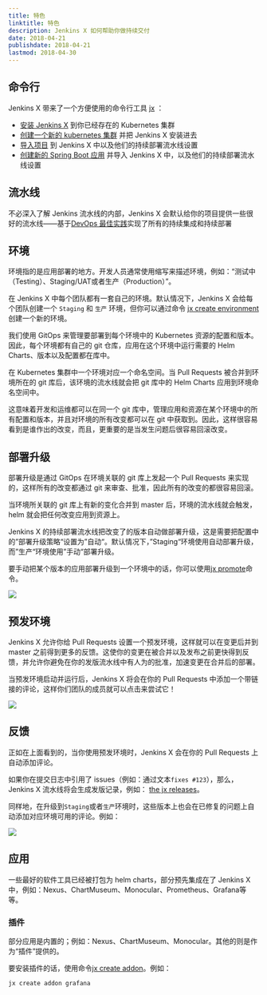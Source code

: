```yaml
---
title: 特色
linktitle: 特色
description: Jenkins X 如何帮助你做持续交付
date: 2018-04-21
publishdate: 2018-04-21
lastmod: 2018-04-30
---
```


## 命令行

Jenkins X 带来了一个方便使用的命令行工具 [jx](/commands/jx/) ：

* [安装 Jenkins X](/zh/docs/getting-started/setup/install/) 到你已经存在的 Kubernetes 集群
* [创建一个新的 kubernetes 集群](/zh/docs/getting-started/setup/create-cluster/) 并把 Jenkins X 安装进去
* [导入项目](/zh/developing/import) 到 Jenkins X 中以及他们的持续部署流水线设置
* [创建新的 Spring Boot 应用](/zh/developing/create-spring) 并导入 Jenkins X 中，以及他们的持续部署流水线设置

## 流水线

不必深入了解 Jenkins 流水线的内部，Jenkins X 会默认给你的项目提供一些很好的流水线——基于[DevOps 最佳实践](/zh/about/concepts)实现了所有的持续集成和持续部署

## 环境

环境指的是应用部署的地方。开发人员通常使用缩写来描述环境，例如：“测试中（Testing）、Staging/UAT或者生产（Production）”。

在 Jenkins X 中每个团队都有一套自己的环境。默认情况下，Jenkins X 会给每个团队创建一个 `Staging` 和 `生产` 环境，但你可以通过命令 [jx create environment](/commands/jx_create_environment/)创建一个新的环境。

我们使用 GitOps 来管理要部署到每个环境中的 Kubernetes 资源的配置和版本。因此，每个环境都有自己的 git 仓库，应用在这个环境中运行需要的 Helm Charts、版本以及配置都在库中。

在 Kubernetes 集群中一个环境对应一个命名空间。当 Pull Requests 被合并到环境所在的 git 库后，该环境的流水线就会把 git 库中的 Helm Charts 应用到环境命名空间中。

这意味着开发和运维都可以在同一个 git 库中，管理应用和资源在某个环境中的所有配置和版本，并且对环境的所有改变都可以在 git 中获取到。因此，这样很容易看到是谁作出的改变，而且，更重要的是当发生问题后很容易回滚改变。

## 部署升级

部署升级是通过 GitOps 在环境关联的 git 库上发起一个 Pull Requests 来实现的，这样所有的改变都通过 git 来审查、批准，因此所有的改变的都很容易回滚。

当环境所关联的 git 库上有新的变化合并到 master 后，环境的流水线就会触发，helm 就会把任何改变应用到资源上。

Jenkins X 的持续部署流水线把改变了的版本自动做部署升级，这是需要把配置中的”部署升级策略“设置为”自动“。默认情况下，”Staging“环境使用自动部署升级，而”生产“环境使用”手动“部署升级。

要手动把某个版本的应用部署升级到一个环境中的话，你可以使用[jx promote](/developing/promote/)命令。

<img src="/images/overview.png" class="img-thumbnail">

## 预发环境

Jenkins X 允许你给 Pull Requests 设置一个预发环境，这样就可以在变更后并到 master 之前得到更多的反馈。这使你的变更在被合并以及发布之前更快得到反馈，并允许你避免在你的发版流水线中有人为的批准，加速变更在合并后的部署。

当预发环境启动并运行后，Jenkins X 将会在你的 Pull Requests 中添加一个带链接的评论，这样你们团队的成员就可以点击来尝试它！

<img src="/images/pr-comment.png" class="img-thumbnail">

## 反馈

正如在上面看到的，当你使用预发环境时，Jenkins X 会在你的 Pull Requests 上自动添加评论。

如果你在提交日志中引用了 issues（例如：通过文本`fixes #123`），那么，Jenkins X 流水线将会生成发版记录，例如： [the jx releases](https://github.com/jenkins-x/jx/releases)。

同样地，在升级到`Staging`或者`生产`环境时，这些版本上也会在已修复的问题上自动添加对应环境可用的评论。例如：

<img src="/images/issue-comment.png" class="img-thumbnail">

## 应用

一些最好的软件工具已经被打包为 helm charts，部分预先集成在了 Jenkins X 中，例如：Nexus、ChartMuseum、Monocular、Prometheus、Grafana等等。

### 插件

部分应用是内置的；例如：Nexus、ChartMuseum、Monocular。其他的则是作为“插件”提供的。

要安装插件的话，使用命令[jx create addon](/commands/jx_create_addon/)。例如：

```sh
jx create addon grafana
```
